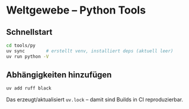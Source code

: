 # Weltgewebe – Python Tools

## Schnellstart
```bash
cd tools/py
uv sync        # erstellt venv, installiert deps (aktuell leer)
uv run python -V
```

## Abhängigkeiten hinzufügen

```bash
uv add ruff black
```

Das erzeugt/aktualisiert `uv.lock` – damit sind Builds in CI reproduzierbar.
